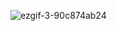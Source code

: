 ![ezgif-3-90c874ab24](https://github.com/CenaBabajannjhad/clock/assets/160250923/decd30ae-fa4b-4333-9f27-d677d18a539e)
